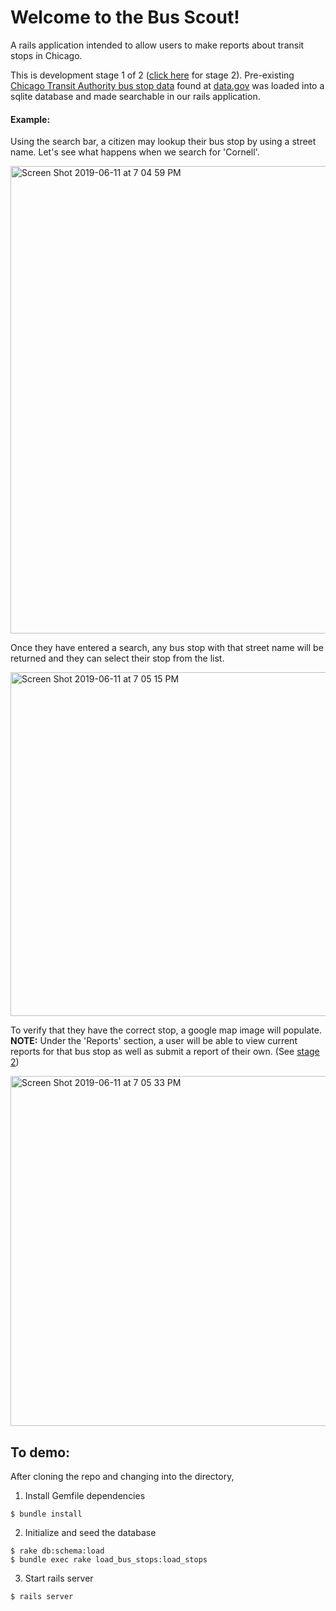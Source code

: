# Welcome to the Bus Scout!
A rails application intended to allow users to make reports about transit stops in Chicago.

This is development stage 1 of 2 ([click here](https://github.com/kochandrea/bus-scout) for stage 2).  Pre-existing [Chicago Transit Authority bus stop data](https://data.cityofchicago.org/api/views/qs84-j7wh/rows.csv?accessType=DOWNLOAD) found at [data.gov](https://catalog.data.gov/dataset/cta-bus-stops) was loaded into a sqlite database and made searchable in our rails application.


#### Example:
Using the search bar, a citizen may lookup their bus stop by using a street name.  Let's see what happens when we search for 'Cornell'.

<img width="748" alt="Screen Shot 2019-06-11 at 7 04 59 PM" src="https://user-images.githubusercontent.com/35736047/59314750-5025d200-8c7c-11e9-91e8-32f101e8895f.png">

Once they have entered a search, any bus stop with that street name will be returned and they can select their stop from the list.  

<img width="550" alt="Screen Shot 2019-06-11 at 7 05 15 PM" src="https://user-images.githubusercontent.com/35736047/59314782-751a4500-8c7c-11e9-9ba2-1170b9901b0b.png">

To verify that they have the correct stop, a google map image will populate.  **NOTE:**  Under the 'Reports' section, a user will be able to view current reports for that bus stop as well as submit a report of their own. (See [stage 2](https://github.com/kochandrea/bus-scout))

<img width="560" alt="Screen Shot 2019-06-11 at 7 05 33 PM" src="https://user-images.githubusercontent.com/35736047/59314785-7f3c4380-8c7c-11e9-87b4-859a341d9b2a.png">




## To demo:

After cloning the repo and changing into the directory,
1) Install Gemfile dependencies
```
$ bundle install
```
2) Initialize and seed the database
```
$ rake db:schema:load
$ bundle exec rake load_bus_stops:load_stops
```
3) Start rails server
```
$ rails server
```
